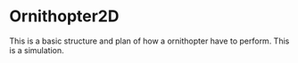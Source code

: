# Ornithopter2D
This is a basic structure and plan of how a ornithopter have to perform. This is a simulation.
